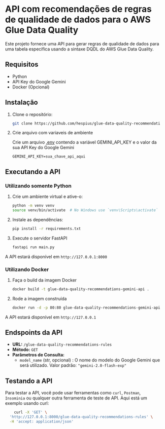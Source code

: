 # API com recomendações de regras de qualidade de dados para o AWS Glue Data Quality

Este projeto fornece uma API para gerar regras de qualidade de dados para uma tabela específica usando a sintaxe DQDL do AWS Glue Data Quality.

## Requisitos

- Python
- API Key do Google Gemini
- Docker (Opcional)

## Instalação

1. Clone o repositório:
    ```sh
    git clone https://github.com/hespius/glue-data-quality-recommendations.git
    ```

2. Crie arquivo com variaveis de ambiente

    Crie um arquivo [.env](http://_vscodecontentref_/1) contendo a variável GEMINI_API_KEY e o valor da sua API Key do Google Gemini
    ```env
    GEMINI_API_KEY=sua_chave_api_aqui
    ```

## Executando a API

### Utilizando somente Python

1. Crie um ambiente virtual e ative-o:
    ```sh
    python -m venv venv
    source venv/bin/activate  # No Windows use `venv\Scripts\activate`
    ```

2. Instale as dependências:
    ```sh
    pip install -r requirements.txt
    ```

3. Execute o servidor FastAPI
    ```sh
    fastapi run main.py
    ```

A API estará disponível em `http://127.0.0.1:8000`

### Utilizando Docker

1. Faça o build da imagem Docker
    ```sh
    docker build -t glue-data-quality-recommendations-gemini-api .
    ```

2. Rode a imagem construída
    ```sh
    docker run -d -p 80:80 glue-data-quality-recommendations-gemini-api
    ```

A API estará disponível em `http://127.0.0.1`

## Endspoints da API

- **URL:** `/glue-data-quality-recommendations-rules`
- **Método:** `GET`
- **Parâmetros de Consulta:**
    - `model_name` (str, opcional) : O nome do modelo do Google Gemini que será utilizado. Valor padrão: `"gemini-2.0-flash-exp"`

## Testando a API

Para testar a API, você pode usar ferramentas como `curl`, `Postman`, `Insominia` ou qualquer outra ferramenta de teste de API. Aqui está um exemplo usando curl:

```sh
    curl -X 'GET' \
  'http://127.0.0.1:8000/glue-data-quality-recommendations-rules' \
  -H 'accept: application/json'
```
